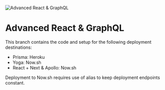 ![Advanced React & GraphQL](https://advancedreact.com/images/ARG/arg-facebook-share.png)

# Advanced React & GraphQL

This branch contains the code and setup for the following deployment destinations:

- Prisma: Heroku
- Yoga: Now.sh
- React + Next & Apollo: Now.sh

Deployment to Now.sh requires use of alias to keep deployment endpoints constant.
